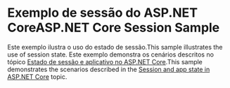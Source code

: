 # <a name="aspnet-core-session-sample"></a><span data-ttu-id="88cef-101">Exemplo de sessão do ASP.NET Core</span><span class="sxs-lookup"><span data-stu-id="88cef-101">ASP.NET Core Session Sample</span></span>

<span data-ttu-id="88cef-102">Este exemplo ilustra o uso do estado de sessão.</span><span class="sxs-lookup"><span data-stu-id="88cef-102">This sample illustrates the use of session state.</span></span> <span data-ttu-id="88cef-103">Este exemplo demonstra os cenários descritos no tópico [Estado de sessão e aplicativo no ASP.NET Core](https://docs.microsoft.com/aspnet/core/fundamentals/app-state).</span><span class="sxs-lookup"><span data-stu-id="88cef-103">This sample demonstrates the scenarios described in the [Session and app state in ASP.NET Core](https://docs.microsoft.com/aspnet/core/fundamentals/app-state) topic.</span></span>
